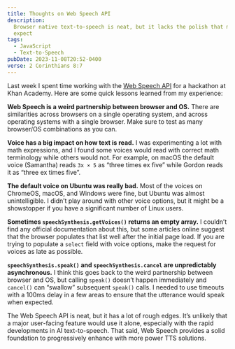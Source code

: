 ```yaml
---
title: Thoughts on Web Speech API
description:
  Browser native text-to-speech is neat, but it lacks the polish that most users
  expect
tags:
  - JavaScript
  - Text-to-Speech
pubDate: 2023-11-08T20:52-0400
verse: 2 Corinthians 8:7
---
```


Last week I spent time working with the
[Web Speech API](https://developer.mozilla.org/en-US/docs/Web/API/SpeechSynthesis)
for a hackathon at Khan Academy. Here are some quick lessons learned from my
experience:

**Web Speech is a weird partnership between browser and OS.** There are
similarities across browsers on a single operating system, and across operating
systems with a single browser. Make sure to test as many browser/OS combinations
as you can.

**Voice has a big impact on how text is read.** I was experimenting a lot with
math expressions, and I found some voices would read with correct math
terminology while others would not. For example, on macOS the default voice
(Samantha) reads `3x × 5` as “three times ex five” while Gordon reads it as
“three ex times five”.

**The default voice on Ubuntu was really bad.** Most of the voices on ChromeOS,
macOS, and Windows were fine, but Ubuntu was almost unintelligible. I didn’t
play around with other voice options, but it might be a showstopper if you have
a significant number of Linux users.

**Sometimes `speechSynthesis.getVoices()` returns an empty array.** I couldn’t
find any official documentation about this, but some articles online suggest
that the browser populates that list well after the initial page load. If you
are trying to populate a `select` field with voice options, make the request for
voices as late as possible.

**`speechSynthesis.speak()` and `speechSynthesis.cancel` are unpredictably
asynchronous.** I think this goes back to the weird partnership between browser
and OS, but calling `speak()` doesn’t happen immediately and `cancel()` can
“swallow” subsequent `speak()` calls. I needed to use timeouts with a 100ms
delay in a few areas to ensure that the utterance would speak when expected.

The Web Speech API is neat, but it has a lot of rough edges. It’s unlikely that
a major user-facing feature would use it alone, especially with the rapid
developments in AI text-to-speech. That said, Web Speech provides a solid
foundation to progressively enhance with more power TTS solutions.
